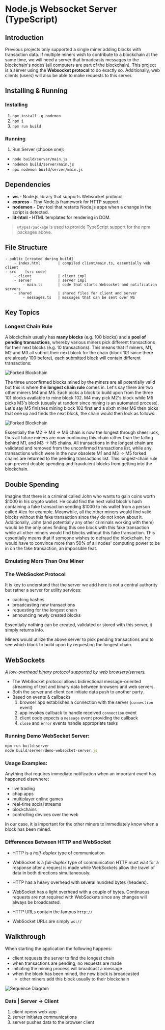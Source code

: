 # Node.js Websocket Server (TypeScript)
## Introduction
Previous projects only supported a single miner adding blocks with transaction data. If multiple miners wish to contribute to a blockchain at the same time, we will need a server that broadcasts messages to the blockchain's nodes (all computers are part of the blockchain). This project is a server using the **Websocket protocol** to do exactly so. Additionally, web clients (users) will also be able to make requests to this server.

## Installing & Running
### Installing
1. `npm install -g nodemon`
2. `npm i`
3. `npm run build`

### Running
1. Run Server (choose one):
  - `node build/server/main.js`
  - `nodemon build/server/main.js`
  - `npx nodemon build/server/main.js`

## Dependencies
- **ws** - Node.js library that supports Websocket protocol.
- **express** - Tiny Node.js framework for HTTP support.
- **nodemon** - Dev tool that restarts Node.js apps when a change in the script is detected.
- **lit-html** - HTML templates for rendering in DOM.
> ```@types/package``` is used to provide TypeScript support for the npm packages above.

## File Structure

```
- public [created during build]
    - index.html        | compiled client/main.ts, essentially web client
- src    [src code]
    - client            | client impl
    - server            | server impl
        - main.ts       | code that starts Websocket and notification servers
    - shared            | shared files for client and server
        - messages.ts   | messages that can be sent over WS
```

## Key Topics

### Longest Chain Rule
A blockchain usually has **many blocks** (e.g. 100 blocks) and a **pool of pending transactions**, whereby various miners pick different transactions for their next blocks (e.g. 10 transactions). This means that if miners, M1, M2 and M3 all submit their next block for the chain (block 101 since there are already 100 before), each submitted block will contain different transactions:

![Forked Blockchain](https://github.com/dainank/fontys-blockchain/blob/WebsocketServer/websocket-server/assets/images/forked-blockchain.png)

The three unconfirmed blocks mined by the miners are all potentially valid but this is where the **longest chain rule** comes in. Let's say there are two other miners M4 and M5. Each picks a block to build upon from the three 101 blocks available to mine block 102. M4 may pick M2's block while M5 picks M3's block (usually at random since mining is an automated process). Let's say M5 finishes mining block 102 first and a sixth miner M6 then picks that one up and finds the next block, the chain would then look as follows:

![Forked Blockchain](https://github.com/dainank/fontys-blockchain/blob/WebsocketServer/websocket-server/assets/images/forked-blockchain-adv.jpg)

Essentially the M2 -> M4 -> M6 chain is now the longest through sheer luck, thus all future miners are now continuing this chain rather than the falling behind M1, and M3 -> M5 chains. All transactions in the longest chain are validated and removed from the unconfirmed transactions list, while any transactions which were in the now obsolete M1 and M3 -> M5 forked chains are returned to the pending transactions list. This longest-chain rule can prevent double spending and fraudulent blocks from getting into the blockchain.

## Double Spending
Imagine that there is a criminal called John who wants to gain coins worth $1000 in his crypto wallet. He could find the next valid block's hash containing a fake transaction sending $1000 to his wallet from a person called Alex for example. Meanwhile, all the other miners would find valid blocks without this fake transaction since they do not know about it. Additionally, John (and potentially any other criminals working with them) would be the only ones finding this one block with this fake transaction while all other miners would find blocks without this fake transaction. This essentially means that if someone wishes to defraud the blockchain, he would have to convince more than 50% of all nodes' computing power to be in on the fake transaction, an impossible feat.

### Emulating More Than One Miner

### The WebSocket Protocol
It is key to understand that the server we add here is not a central authority but rather a server for utility services:
- caching hashes
- broadcasting new transactions
- requesting for the longest chain
- announcing newly created blocks

Essentially nothing can be created, validated or stored with this server, it simply returns info.

Miners would utilize the above server to pick pending transactions and to see which block to build upon by requesting the longest chain.

## WebSockets
*A low-overhead binary protocol supported by web browsers/servers.*
- The WebSocket protocol allows bidirectional message-oriented streaming of text and binary data between browsers and web servers.
- Both the server and client can initiate data push to another party.
- Based on events & callbacks
  1. browser app establishes a connection with the server (`connection` event)
  2. app invokes callback to handle received `connection` event
  3. client code expects a `message` event providing the callback
  4. `close` and `error` events handle appropriate tasks

### Running Demo WebSocket Server:
```js
npm run build:server
node build/server/demo-websocket-server.js
```

### Usage Examples:
Anything that requires immediate notification when an important event has happened elsewhere:
- live trading
- chap apps
- multiplayer online games
- real-time social streams
- blockchains
- controlling devices over the web

In our case, it is important for the other miners to immediately know when a block has been mined.

### Differences Between HTTP and WebSocket
- HTTP is a *half-duplex* type of communication
- WebSocket is a *full-duplex* type of communication
HTTP must wait for a response after a request is made while WebSockets allow the travel of data in both directions simultaneously.

- HTTP has a heavy overhead with several hundred bytes (headers).
- WebSocket has a light overhead with a couple of bytes.
Continuous requests are not required with WebSockets since any changes will always be broadcasted.

- HTTP URLs contain the famous `http://`
- WebSocket URLs are simply `ws://`

## Walkthrough
When starting the application the following happens:
- client requests the server to find the longest chain
- when transactions are pending, no requests are made
- initiating the mining process will broadcast a message
- when the block has been mined, the new block is broadcasted
  - other miners add this block usually to their blockchain

![Sequence Diagram](https://github.com/dainank/fontys-blockchain/blob/WebsocketServer/websocket-server/assets/images/sequence-diagram.jpg)

### Data | Server -> Client
1. client opens web-app
2. server initiates communications
3. server pushes data to the browser client

